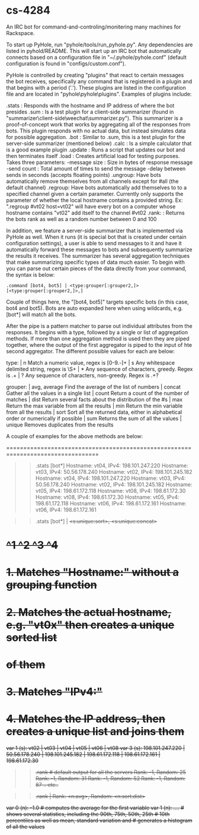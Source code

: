 cs-4284
=======

An IRC bot for command-and-controling/monitering many machines for Rackspace.

To start up PyHole, run "pyhole/tools/run_pyhole.py". Any dependencies are
listed in pyhold/README. This will start up an IRC bot that automatically
connects based on a configuration file in "~/.pyhole/pyhole.conf" (default
configuration is found in "configs/custom.conf").

PyHole is controlled by creating "plugins" that react to certain messages
the bot receives, specifically any command that is registered in a plugin and
that begins with a period ('.'). These plugins are listed in the configuration
file and are located in "pyhole\pyhole\plugins". Examples of plugins include:

 .stats  : Responds with the hostname and IP address of where the bot presides
 .sum    : Is a test plugin for a client-side summarizer (found in
              "summarizer\client-side\weechat\summarizer.py"). This summarizer
              is a proof-of-concept work that works by aggregating all of the
              responses from bots. This plugin responds with no actual data,
              but instead simulates data for possible aggregation.
 .bot    : Similar to .sum, this is a test plugin for the server-side summarizer
              (mentioned below)
 .calc   : Is a simple calculator that is a good example plugin
 .update : Runs a script that updates our bot and then terminates itself
 .load   : Creates artificial load for testing purposes. Takes three parameters:
             -message size : Size in bytes of response message
             -send count   : Total amount of times to send the message
             -delay between sends in seconds (accepts floating points)
 .ungroup: Have bots automatically remove themselves from all channels except
              for #all (the default channel)
 .regroup: Have bots automatically add themselves to to a specified channel
              given a certain parameter. Currently only supports the parameter
              of whether the local hostname contains a provided string.
              Ex: ".regroup #vt02 host=vt02" will have every bot on a computer
              whose hostname contains "vt02" add itself to the channel #vt02
.rank:   : Returns the bots rank as well as a random number between 0 and 100
              

In addition, we feature a server-side summarizer that is implemented via PyHole
as well. When it runs (it is special bot that is created under certain
configuration settings), a user is able to send messages to it and have it
automatically forward these messages to bots and subsequently summarize the
results it receives. The summarizer has several aggregation techniques that make
summarizing specific types of data much easier. To begin with you can parse out
certain pieces of the data directly from your command, the syntax is below:

    .command [bot4, bot5] | <type:grouper[:grouper2,]> [<type:grouper[:grouper2,]>,]

Couple of things here, the "[bot4, bot5]" targets specific bots (in this case,
bot4 and bot5). Bots are auto expanded here when using wildcards, e.g. [bot*]
will match all the bots.

After the pipe is a pattern matcher to parse out individual attributes from 
the responses. It begins with a type, followed by a single or list of aggregation
methods. If more than one aggregation method is used then they are piped together,
where the output of the first aggregator is piped to the input of hte second
aggregator. The different possible values for each are below:

  type:
    | n     Match a numeric value, regex is [0-9.-]+
    | s     Any whitespace delimited string, regex is \S+
    | *     Any sequence of characters, greedy. Regex is .+
    | ?     Any sequence of characters, non-greedy. Regex is .+?

  grouper:
    | avg, average      Find the average of the list of numbers
    | concat            Gather all the values in a single list
    | count             Return a count of the number of matches
    | dist              Return several facts about the distribution of the #s
    | max               Return the max variable from all the results
    | min               Return the min variable from all the results
    | sort              Sort all the returned data, either in alphabetical order
                          or numerically if possible
    | sum               Returns the sum of all the values
    | unique            Removes duplicates from the results

A couple of examples for the above methods are below:

=================================================================================

>> .stats [bot*]
Hostname: vt04, IPv4: 198.101.247.220
Hostname: vt03, IPv4: 50.56.178.240
Hostname: vt02, IPv4: 198.101.245.182
Hostname: vt04, IPv4: 198.101.247.220
Hostname: vt03, IPv4: 50.56.178.240
Hostname: vt02, IPv4: 198.101.245.182
Hostname: vt05, IPv4: 198.61.172.118
Hostname: vt08, IPv4: 198.61.172.30
Hostname: vt08, IPv4: 198.61.172.30
Hostname: vt05, IPv4: 198.61.172.118
Hostname: vt06, IPv4: 198.61.172.161
Hostname: vt06, IPv4: 198.61.172.161

>> .stats [bot*] | <s> <s:unique:sort>, <s> <s:unique:concat>
   #        ^1  ^2               ^3  ^4
   #
   # 1. Matches "Hostname:" without a grouping function
   # 2. Matches the actual hostname, e.g. "vt0x" then creates a unique sorted list
   #    of them
   # 3. Matches "IPv4:"
   # 4. Matches the IP address, then creates a unique list and joins them
   
var 1 (s): vt02 | vt03 | vt04 | vt05 | vt06 | vt08
var 3 (s): 198.101.247.220 | 50.56.178.240 | 198.101.245.182 | 198.61.172.118 | 198.61.172.161 | 198.61.172.30

>> .rank                 # default output for all the servers
Rank: -1, Random: 25
Rank: -1, Random: 31
Rank: -1, Random: 52
Rank: -1, Random: 87
.. etc..

>> .rank | Rank: <n:avg>, Random: <n:sort:dist>

var 0 (n): -1.0 # computes the average for the first variable
var 1 (n): .... # shows several statistics, including the 90th, 75th, 50th, 25th
                # 10th percentiles as well as mean, standard variation and
                # generates a histogram of all the values

